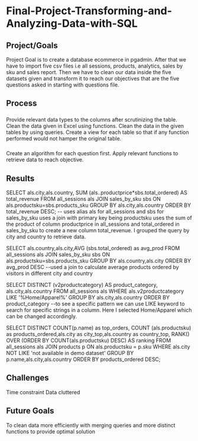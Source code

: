 # Final-Project-Transforming-and-Analyzing-Data-with-SQL

## Project/Goals
Project Goal is to create a database ecommerce in pgadmin. After that we have to import five csv files i.e all sessions, products, analytics, sales by sku and sales report. Then we have to clean our data inside the five datasets given and transform it to reach our objectives that are the five questions asked in starting with questions file.
## Process
### 
Provide relevant data types to the columns after scrutinizing the table.
Clean the data given in Excel using functions.
Clean the data in the given tables by using queries.
Create a view for each table so that if any function performed would not hamper the original table.


### 
Create an algorithm for each question first.
Apply relevant functions to retrieve data to reach objective.
## Results
SELECT als.city,als.country, SUM (als..productprice*sbs.total_ordered) AS total_revenue
FROM all_sessions als
JOIN sales_by_sku sbs
ON als.productsku=sbs.products_sku
GROUP BY als.city,als.country
ORDER BY total_revenue DESC;
-- uses alias als for all_sessions and sbs for sales_by_sku
uses a join with primary key being productsku
uses the sum of the product of column productprice in all_sessions and total_ordered in sales_by_sku to create a new column total_revenue.
I grouped the query by city and country to retrieve data.


 SELECT als.country,als.city,AVG (sbs.total_ordered) as avg_prod
FROM all_sessions als
JOIN sales_by_sku sbs
ON als.productsku=sbs.products_sku
GROUP BY als.country,als.city
ORDER BY avg_prod DESC
--used a join to calculate average products ordered by visitors in different city and country


SELECT DISTINCT (v2productcategory) AS product_category, als.city,als.country
FROM all_sessions als
WHERE als.v2productcategory LIKE '%Home/Apparel%'
GROUP BY als.city,als.country
ORDER BY product_category
--to see a specific pattern we can use LIKE keyword to search for specific strings in a column. Here I selected Home/Apparel which can be changed accordingly.




SELECT DISTINCT COUNT(p.name) as top_orders,
COUNT (als.productsku) as products_ordered,als.city as city_top,als.country as country_top,
RANK() OVER (ORDER BY COUNT(als.productsku) DESC) AS ranking
FROM all_sessions als
JOIN products p
ON als.productsku = p.sku
WHERE als.city NOT LIKE 'not available in demo dataset'
GROUP BY p.name,als.city,als.country
ORDER BY products_ordered DESC;

## Challenges 
Time constraint 
Data cluttered

## Future Goals
To clean data more efficiently with merging queries and more distinct functions to provide optimal solution
